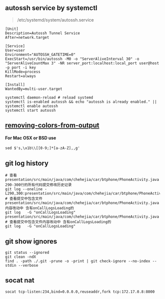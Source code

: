 ## autossh service by systemctl

> /etc/systemd/system/autossh.service
```
[Unit]
Description=Autossh Tunnel Service
After=network.target

[Service]
User=user
Environment="AUTOSSH_GATETIME=0"
ExecStart=/usr/bin/autossh -M0 -o "ServerAliveInterval 30" -o "ServerAliveCountMax 3" -NR server_port:localhost:local_port user@host -p port -i key
KillMode=process
Restart=always

[Install]
WantedBy=multi-user.target
```

```
systemctl daemon-reload # reload systemd
systemctl is-enabled autossh && echo "autossh is already enabled." || systemctl enable autossh
systemctl start autossh
```
## [removing-colors-from-output](https://stackoverflow.com/questions/17998978/removing-colors-from-output)

#### For Mac OSX or BSD use
`sed $'s,\x1b\\[[0-9;]*[a-zA-Z],,g'`


## git log history

```
# 查看 presentation/src/main/java/com/chehejia/car/btphone/PhoneActivity.java 290-300行的所有代码提交修改历史记录
git log --oneline -L290,300:presentation/src/main/java/com/chehejia/car/btphone/PhoneActivity.java
# 查看提交中包含文件presentation/src/main/java/com/chehejia/car/btphone/PhoneActivity.java内容改动中 含有onCallLogsLoading的
git log   -G "onCallLogsLoading" presentation/src/main/java/com/chehejia/car/btphone/PhoneActivity.java
# 查看提交中包含文件内容改动中 含有onCallLogsLoading的
git log   -G "onCallLogsLoading"
```

## git show ignores

```
git status --ignored
git clean -ndX
find . -path ./.git -prune -o -print | git check-ignore --no-index --stdin --verbose
```

## socat nat

`socat tcp-listen:234,bind=0.0.0.0,reuseaddr,fork tcp:172.17.0.8:8000`
